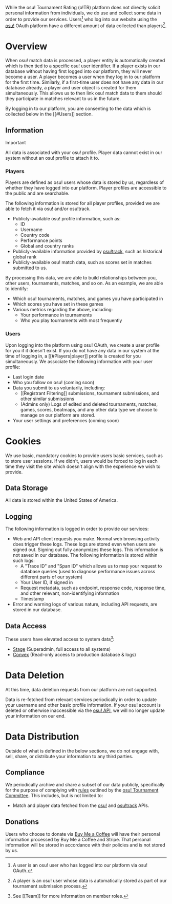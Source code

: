While the osu! Tournament Rating (o!TR) platform does not directly solicit personal information from individuals, we do use and collect some data in order to provide our services. Users[^1] who log into our website using the [osu!](https://osu.ppy.sh/) OAuth platform have a different amount of data collected than players[^2].

# Overview

When osu! match data is processed, a player entity is automatically created which is then tied to a specific osu! user identifier. If a player exists in our database without having first logged into our platform, they will never become a user. A player becomes a user when they log in to our platform for the first time. Similarly, if a first-time user does not have any data in our database already, a player and user object is created for them simultaneously. This allows us to then link osu! match data to them should they participate in matches relevant to us in the future.

By logging in to our platform, you are consenting to the data which is collected below in the [[#Users]] section.

## Information

> [!important]
> All data is associated with your osu! profile. Player data cannot exist in our system without an osu! profile to attach it to.

### Players

Players are defined as osu! users whose data is stored by us, regardless of whether they have logged into our platform. Player profiles are accessible to the public and are searchable.

The following information is stored for all player profiles, provided we are able to fetch it via osu! and/or osu!track.

- Publicly-available osu! profile information, such as:
    - ID
    - Username
    - Country code
    - Performance points
    - Global and country ranks
- Publicly-available information provided by [osu!track](https://ameobea.me/osutrack/), such as historical global rank
- Publicly-available osu! match data, such as scores set in matches submitted to us.

By processing this data, we are able to build relationships between you, other users, tournaments, matches, and so on. As an example, we are able to identify:

- Which osu! tournaments, matches, and games you have participated in
- Which scores you have set in these games
- Various metrics regarding the above, including:
    - Your performance in tournaments
    - Who you play tournaments with most frequently

### Users

Upon logging into the platform using osu! OAuth, we create a user profile for you if it doesn't exist. If you do not have any data in our system at the time of logging in, a [[#Players|player]] profile is created for you simultaneously. We associate the following information with your user profile:

- Last login date
- Who you follow on osu! (coming soon)
- Data you submit to us voluntarily, including:
    - [[Registrant Filtering]] submissions, tournament submissions, and other similar submissions
    - (Admins only) Logs of edited and deleted tournaments, matches, games, scores, beatmaps, and any other data type we choose to manage on our platform are stored.
- Your user settings and preferences (coming soon)

# Cookies

We use basic, mandatory cookies to provide users basic services, such as to store user sessions. If we didn't, users would be forced to log in each time they visit the site which doesn't align with the experience we wish to provide.

## Data Storage

All data is stored within the United States of America.

## Logging

The following information is logged in order to provide our services:

- Web and API client requests you make. Normal web browsing activity does trigger these logs. These logs are stored even when users are signed out. Signing out fully anonymizes these logs. This information is not saved in our database. The following information is stored within such logs:
    - A "Trace ID" and "Span ID" which allows us to map your request to database queries (used to diagnose performance issues across different parts of our system)
    - Your User ID, if signed in
    - Request metadata, such as endpoint, response code, response time, and other relevant, non-identifying information
    - Timestamp
- Error and warning logs of various nature, including API requests, are stored in our database.

## Data Access

These users have elevated access to system data[^3]:

- [Stage](https://osu.ppy.sh/users/8191845) (Superadmin, full access to all systems)
- [Convex](https://osu.ppy.sh/users/11292327) (Read-only access to production database & logs)

# Data Deletion

At this time, data deletion requests from our platform are not supported.

Data is re-fetched from relevant services periodically in order to update your username and other basic profile information. If your osu! account is deleted or otherwise inaccessible via the [osu! API](https://osu.ppy.sh/docs/index.html), we will no longer update your information on our end.

# Data Distribution

Outside of what is defined in the below sections, we do not engage with, sell, share, or distribute your information to any third parties.

## Compliance

We periodically archive and share a subset of our data publicly, specifically for the purpose of complying with [rules](https://osu.ppy.sh/wiki/en/Tournaments/Official_support#programs) outlined by the [osu! Tournament Committee](https://osu.ppy.sh/wiki/en/People/Tournament_Committee). This includes, but is not limited to:

- Match and player data fetched from the [osu!](https://osu.ppy.sh/docs/index.html) and [osu!track](https://github.com/Ameobea/osutrack-api) APIs.

## Donations

Users who choose to donate via [Buy Me a Coffee](buymeacoffee.com/stagecodes) will have their personal information processed by Buy Me a Coffee and Stripe. That personal information will be stored in accordance with their policies and is not stored by us.

[^1]: A user is an osu! user who has logged into our platform via osu! OAuth.
[^2]: A player is an osu! user whose data is automatically stored as part of our tournament submission process.

[^3]: See [[Team]] for more information on member roles.

